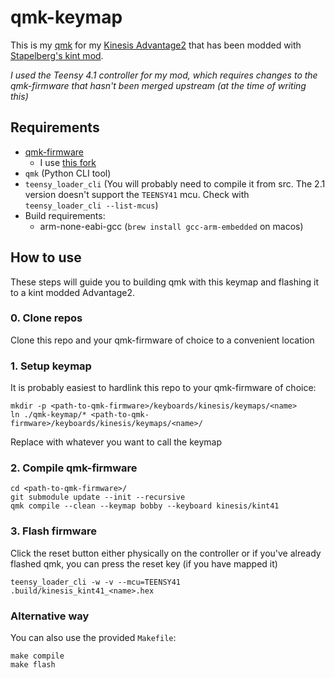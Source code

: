 # qmk-keymap
This is my [qmk](https://qmk.fm/) for my [Kinesis Advantage2](https://kinesis-ergo.com/keyboards/advantage2-keyboard/) that has been modded with 
[Stapelberg's kint mod](https://github.com/kinx-project/kint). 

_I used the Teensy 4.1 controller for my mod, which requires changes to the qmk-firmware that hasn't been merged upstream (at the time of writing this)_

## Requirements
* [qmk-firmware](https://github.com/kinx-project/kint)
  * I use [this fork](https://github.com/kinx-project/qmk_firmware/tree/kint41-upstream)
* `qmk` (Python CLI tool)
* `teensy_loader_cli` (You will probably need to compile it from src. The 2.1 version doesn't support the `TEENSY41` mcu. Check with `teensy_loader_cli --list-mcus`)
* Build requirements:
  * arm-none-eabi-gcc  (`brew install gcc-arm-embedded` on macos)

## How to use
These steps will guide you to building qmk with this keymap and flashing it to a kint modded Advantage2.

### 0. Clone repos
Clone this repo and your qmk-firmware of choice to a convenient location

### 1. Setup keymap
It is probably easiest to hardlink this repo to your qmk-firmware of choice:
```shell
mkdir -p <path-to-qmk-firmware>/keyboards/kinesis/keymaps/<name>
ln ./qmk-keymap/* <path-to-qmk-firmware>/keyboards/kinesis/keymaps/<name>/
```

Replace <name> with whatever you want to call the keymap

### 2. Compile qmk-firmware
```shell
cd <path-to-qmk-firmware>/
git submodule update --init --recursive
qmk compile --clean --keymap bobby --keyboard kinesis/kint41
```

### 3. Flash firmware
Click the reset button either physically on the controller or if you've already flashed qmk, you can press the reset key (if you have mapped it)
```shell
teensy_loader_cli -w -v --mcu=TEENSY41 .build/kinesis_kint41_<name>.hex
```

### Alternative way
You can also use the provided `Makefile`:
```shell
make compile
make flash
```
